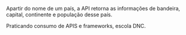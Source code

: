 Apartir do nome de um país, a API retorna as informações de bandeira, capital, continente e população desse país.

Praticando consumo de APIS e frameworks, escola DNC.
